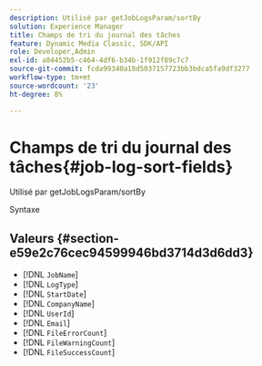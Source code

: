 ```yaml
---
description: Utilisé par getJobLogsParam/sortBy
solution: Experience Manager
title: Champs de tri du journal des tâches
feature: Dynamic Media Classic, SDK/API
role: Developer,Admin
exl-id: a84452b5-c464-4df6-b34b-1f912f89c7c7
source-git-commit: fcda99340a18d5037157723bb3bdca5fa9df3277
workflow-type: tm+mt
source-wordcount: '23'
ht-degree: 8%

---
```


# Champs de tri du journal des tâches{#job-log-sort-fields}

Utilisé par getJobLogsParam/sortBy

Syntaxe

## Valeurs {#section-e59e2c76cec94599946bd3714d3d6dd3}

* [!DNL `JobName`]
* [!DNL `LogType`]
* [!DNL `StartDate`]
* [!DNL `CompanyName`]
* [!DNL `UserId`]
* [!DNL `Email`]
* [!DNL `FileErrorCount`]
* [!DNL `FileWarningCount`]
* [!DNL `FileSuccessCount`]
